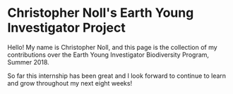 
# Christopher Noll's Earth Young Investigator Project
Hello! My name is Christopher Noll, and this page is the collection of my contributions over the Earth Young Investigator Biodiversity Program, Summer 2018.

So far this internship has been great and I look forward to continue to learn and grow throughout my next eight weeks!
